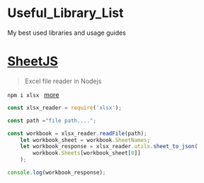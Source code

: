 # Useful_Library_List
My best used libraries and usage guides











#  [SheetJS](https://sheetjs.com/)

> Excel file reader in Nodejs

`npm i xlsx ` [more](https://sheetjs.com/)

```javascript
const xlsx_reader = require('xlsx');

const path ="file path....";

const workbook = xlsx_reader.readFile(path);
    let workbook_sheet = workbook.SheetNames;
    let workbook_response = xlsx_reader.utils.sheet_to_json(
        workbook.Sheets[workbook_sheet[0]]
    );

console.log(workbook_response);


  
```
